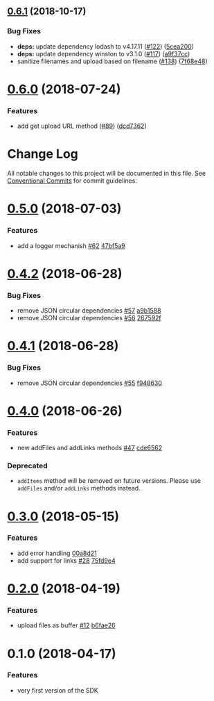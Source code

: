 ## [0.6.1](https://github.com/WeTransfer/wt-js-sdk/compare/v0.6.0...v0.6.1) (2018-10-17)


### Bug Fixes

* **deps:** update dependency lodash to v4.17.11 ([#122](https://github.com/WeTransfer/wt-js-sdk/issues/122)) ([5cea200](https://github.com/WeTransfer/wt-js-sdk/commit/5cea200))
* **deps:** update dependency winston to v3.1.0 ([#117](https://github.com/WeTransfer/wt-js-sdk/issues/117)) ([a9f37cc](https://github.com/WeTransfer/wt-js-sdk/commit/a9f37cc))
* sanitize filenames and upload based on filename ([#138](https://github.com/WeTransfer/wt-js-sdk/issues/138)) ([7f68e48](https://github.com/WeTransfer/wt-js-sdk/commit/7f68e48))

<a name="0.6.0"></a>
# [0.6.0](https://github.com/WeTransfer/wt-js-sdk/compare/v0.5.0...v0.6.0) (2018-07-24)


### Features

* add get upload URL method ([#89](https://github.com/WeTransfer/wt-js-sdk/issues/89)) ([dcd7362](https://github.com/WeTransfer/wt-js-sdk/commit/dcd7362))

# Change Log

All notable changes to this project will be documented in this file.
See [Conventional Commits](https://conventionalcommits.org) for commit guidelines.

<a name="0.5.0"></a>

# [0.5.0](https://github.com/WeTransfer/wetransfer-js-sdk/compare/v0.4.2...v0.5.0) (2018-07-03)

### Features

* add a logger mechanish [#62](https://github.com/WeTransfer/wetransfer-js-sdk/issues/62) [47bf5a9](https://github.com/WeTransfer/wetransfer-js-sdk/commit/47bf5a9)

<a name="0.4.2"></a>

# [0.4.2](https://github.com/WeTransfer/wetransfer-js-sdk/compare/v0.4.1...v0.4.2) (2018-06-28)

### Bug Fixes

* remove JSON circular dependencies [#57](https://github.com/WeTransfer/wetransfer-js-sdk/issues/57) [a9b1588](https://github.com/WeTransfer/wetransfer-js-sdk/commit/a9b1588)
* remove JSON circular dependencies [#56](https://github.com/WeTransfer/wetransfer-js-sdk/issues/56) [267592f](https://github.com/WeTransfer/wetransfer-js-sdk/commit/267592f)

<a name="0.4.1"></a>

# [0.4.1](https://github.com/WeTransfer/wetransfer-js-sdk/compare/v0.4.0...v0.4.1) (2018-06-28)

### Bug Fixes

* remove JSON circular dependencies [#55](https://github.com/WeTransfer/wetransfer-js-sdk/issues/55) [f948630](https://github.com/WeTransfer/wetransfer-js-sdk/commit/f948630)

<a name="0.4.0"></a>

# [0.4.0](https://github.com/WeTransfer/wetransfer-js-sdk/compare/v0.3.0...v0.4.0) (2018-06-26)

### Features

* new addFiles and addLinks methods [#47](https://github.com/WeTransfer/wetransfer-js-sdk/issues/47) [cde6562](https://github.com/WeTransfer/wetransfer-js-sdk/commit/cde6562)

### Deprecated

* `addItems` method will be removed on future versions. Please use `addFiles` and/or `addLinks` methods instead.

<a name="0.3.0"></a>

# [0.3.0](https://github.com/WeTransfer/wetransfer-js-sdk/compare/v0.2.0...v0.3.0) (2018-05-15)

### Features

* add error handling [00a8d21](https://github.com/WeTransfer/wetransfer-js-sdk/commit/00a8d21)
* add support for links [#28](https://github.com/WeTransfer/wetransfer-js-sdk/issues/28) [75fd9e4](https://github.com/WeTransfer/wetransfer-js-sdk/commit/75fd9e4)

<a name="0.2.0"></a>

# [0.2.0](https://github.com/WeTransfer/wetransfer-js-sdk/compare/v0.1.0...v0.2.0) (2018-04-19)

### Features

* upload files as buffer [#12](https://github.com/WeTransfer/wetransfer-js-sdk/issues/12) [b6fae26](https://github.com/WeTransfer/wetransfer-js-sdk/commit/b6fae26)

<a name="0.1.0"></a>

# 0.1.0 (2018-04-17)

### Features

* very first version of the SDK
